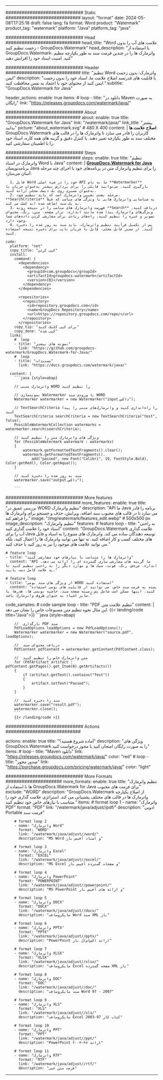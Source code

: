 
---
############################# Static ############################
layout: "format"
date:  2024-05-08T17:25:18
draft: false
lang: fa
format: Word
product: "Watermark"
product_tag: "watermark"
platform: "Java"
platform_tag: "java"

############################# Head ############################
head_title: "Word علامت های آب را بدون زحمت تنظیم کنید - GroupDocs.Watermark"
head_description: "با استفاده از GroupDocs.Watermark، واترمارک ها را در چندین فرمت سند به طور یکپارچه تنظیم کنید. امنیت اسناد خود را افزایش دهید"

############################# Header ############################
title: "تنظیم Word واترمارک: بدون زحمت ایمن" 
description: "با قابلیت های قدرتمند اصلاح علامت ما، اسناد خود را بدون زحمت ایمن کنید از محتوای خود با اعتماد به نفس محافظت کنید."
subtitle: "GroupDocs.Watermark for Java" 

header_actions:
  enable: true
  items:
    #  loop
    - title: "دانلود در Maven به صورت رایگان"
      link: "https://releases.groupdocs.com/watermark/java/"
      
############################# About ############################
about:
    enable: true
    title: "GroupDocs.Watermark for Java"
    link: "/watermark/java/"
    link_title: "بیشتر بدانید"
    picture: "about_watermark.svg" # 480 X 400
    content: |
       **اصلاح علامت ها**: GroupDocs.Watermark کاربران را قادر می سازد تا واترمارک ها را در قالب های مختلف سند به طور یکپارچه تغییر دهند. با کنترل دقیق و گزینه های همه کاره، اسناد خود را با اطمینان سفارشی کنید.

############################# Steps ############################
steps:
    enable: true
    title: "تنظیم واترمارک در اسناد Word با Java"
    content: |
      **[GroupDocs.Watermark for Java](https://products.groupdocs.com/watermark/java/)** برنامه‌نویسان Java را برای تنظیم واترمارک متن در برنامه‌های خود با اجرای چند مرحله آسان می‌سازد:
      
      1. فایل Word خود را در شیء اصلی API ما به نام **Watermarker** بارگیری کنید. می‌توانید فایلی را برای پردازش بیشتر به‌عنوان جریان یا به‌عنوان مسیری روی یک دیسک محلی ارائه کنید.
      2. مرحله بعدی تعیین واترمارک است که باید تنظیم شود. **SearchCriteria** به شناسایی واترمارک هایی با ویژگی های مناسب که قبلاً به یک سند اضافه شده اند کمک می کند.
      3. فهرست واترمارک های مناسب را در نتیجه رویه **Search** دریافت کنید. ویژگی‌های واترمارک پیدا شده مانند اندازه، تراز صفحه، متن، رنگ، محتوای تصویر و غیره را تنظیم کنید. راه‌های زیادی برای سفارشی کردن داده‌های شما وجود دارد.
      4. پس از تکمیل فرآیند تنظیم واترمارک، باید سند به روز شده را ذخیره کنید. از مسیر فایل محلی، فایل یا جریان بایت برای ذخیره نتیجه استفاده کنید.
   
    code:
      platform: "net"
      copy_title: "کپی کردن"
      install:
        command: |
          <dependencies>
            <dependency>
              <groupId>com.groupdocs</groupId>
              <artifactId>groupdocs-watermark</artifactId>
              <version>{0}</version>
            </dependency>
          </dependencies>

          <repositories>
            <repository>
              <id>repository.groupdocs.com</id>
              <name>GroupDocs Repository</name>
              <url>https://repository.groupdocs.com/repo/</url>
            </repository>
          </repositories>
        copy_tip: "برای کپی کلیک کنید"
        copy_done: "کپی شده"
      links:
        #  loop
        - title: "نمونه های بیشتر"
          link: "https://github.com/groupdocs-watermark/GroupDocs.Watermark-for-Java/"
        #  loop
        - title: "مستندات"
          link: "https://docs.groupdocs.com/watermark/java/"
          
      content: |
        ```java {style=abap}

        // واترمارک متنی WORD را تنظیم کنید

        // نمونه‌سازی Watermarker با ورودی سند WORD
        Watermarker watermarker = new Watermarker("input.داکس");

        // TextSearchCriteria را راه‌اندازی کنید و واترمارک‌های متنی را پیدا کنید
        TextSearchCriteria searchCriteria = new TextSearchCriteria("test", false);
        PossibleWatermarkCollection watermarks = watermarker.search(searchCriteria);
        
        // ویژگی های واترمارک متن را تنظیم کنید
        for (PossibleWatermark watermark : watermarks)
        {
            watermark.getFormattedTextFragments().clear();
            watermark.getFormattedTextFragments().
                add("passed", new Font("Calibri", 19, FontStyle.Bold), Color.getRed(), Color.getAqua());
        }

        // سند به روز شده را ذخیره کنید
        watermarker.save("output.داکس");
        
        ```            
        
############################# More features ############################
more_features:
  enable: true
  title: "بررسی عمیق در WORD تنظیم واترمارک"
  description: "API ما Java برنامه را قادر می سازد تا در قالب های محبوب سند اضافه، ویرایش، حذف و جستجو برای واترمارک ها را فراهم کند."
  image: "/img/watermark/features_edit.webp" # 500x500 px
  image_description: "تنظیم واترمارک"
  features:
    # feature loop
    - title: "به راحتی اسناد خود را علامت گذاری کنید"
      content: "GroupDocs.Watermark علامت گذاری آب را برای Java توسعه دهندگان ساده می کند. واترمارک های متنوع را به اسناد و فایل های مختلف کسب و کار اضافه کنید. نه تنها می توانید واترمارک ها را اعمال کنید، بلکه می توانید علامت های موجود را نیز به روز کنید یا حذف کنید."

    # feature loop
    - title: "واترمارک ها را متناسب با نیازهای خود سفارشی کنید"
      content: "API ما گزینه های سفارشی سازی گسترده ای را ارائه می دهد. اندازه، چرخش، رنگ، فونت، سبک ها و موارد دیگر را به راحتی تنظیم کنید تا به علامت کامل دست یابید."

    # feature loop
    - title: "از ویژگی های سند بومی WORD استفاده کنید"
      content: "بسته به فرمت سند خاص، می توانید از قابلیت های بومی استفاده کنید. اینها ممکن است شامل پس زمینه صفحه سند، حاشیه نویسی ها، هدرها یا سایر اشیاء به عنوان ظروف واترمارک باشد."
      
  code_samples:
    # code sample loop
    - title: "PDF تنظیم علامت متن"
      content: |
        این مثال نحوه تنظیم متن مصنوعات خاص را نشان می دهد.
        {{< landing/code title="Java">}}
        ```java {style=abap}
        
        //  بارگذاری PDF سند
        PdfLoadOptions loadOptions = new PdfLoadOptions();
        Watermarker watermarker = new Watermarker("source.pdf", loadOptions);

        //  دریافت محتوای سند
        PdfContent pdfContent = watermarker.getContent(PdfContent.class);

        //  متن واترمارک خاص را تنظیم کنید
        for (PdfArtifact artifact : pdfContent.getPages().get_Item(0).getArtifacts())
        {
            if (artifact.getText().contains("Test"))
            {
                artifact.setText("Passed");
            }
        }

        //  سند را ذخیره کنید
        watermarker.save("result.pdf");
        watermarker.close();
        ```
        {{< /landing/code >}}


############################# Actions ############################

actions:
  enable: true
  title: "آماده شروع هستید؟"
  description: "ویژگی های GroupDocs.Watermark را به صورت رایگان امتحان کنید یا مجوز درخواست کنید"
  items:
    #  loop
    - title: "Maven دانلود"
      link: "https://releases.groupdocs.com/watermark/java/"
      color: "red"
        #  loop
    - title: "صدور مجوز"
      link: "https://purchase.groupdocs.com/pricing/watermark/java/"
      color: "light"


############################# More Formats #####################
more_formats:
    enable: true
    title: "تنظیم واترمارک ها با استفاده از GroupDocs.Watermark for Java برای فرمت های محبوب"
    exclude: "WORD"
    description: "GroupDocs.Watermark از اصلاح یکپارچه واترمارک ها در قالب های مختلف پشتیبانی می کند. استراتژی علامت گذاری خود را متناسب با نیازهای خاص خود تنظیم کنید."
    items: 
        # format loop 1
        - name: "واترمارک PDF"
          format: "PDF"
          link: "/watermark/java/adjust//pdf/"
          description: "ادوبی Portable فرمت سند"

        # format loop 2
        - name: "واترمارک Word"
          format: "WORD"
          link: "/watermark/java/adjust//word/"
          description: "MS Word و اسناد آفیس باز"
          
        # format loop 3
        - name: "واترمارک Excel"
          format: "EXCEL"
          link: "/watermark/java/adjust//excel/"
          description: "MS Excel و صفحات گسترده آفیس باز"

        # format loop 4
        - name: "واترمارک PowerPoint"
          format: "POWERPOINT"
          link: "/watermark/java/adjust//powerpoint/"
          description: "MS PowerPoint و ارائه های آفیس باز"

        # format loop 5
        - name: "واترمارک DOCX"
          format: "DOCX"
          link: "/watermark/java/adjust//docx/"
          description: "مایکروسافت Word سند XML باز"
          
        # format loop 6
        - name: "واترمارک PPTX"
          format: "PPTX"
          link: "/watermark/java/adjust//pptx/"
          description: "PowerPoint ارائه اکس‌ام‌ال باز"
          
        # format loop 7
        - name: "واترمارک XLSX"
          format: "XLSX"
          link: "/watermark/java/adjust//xlsx/"
          description: "مایکروسافت Excel صفحه گسترده XML باز"

        # format loop 8
        - name: "واترمارک DOC"
          format: "DOC"
          link: "/watermark/java/adjust//doc/"
          description: "سند مایکروسافت Word 97 - 2007"

        # format loop 9
        - name: "واترمارک XLS"
          format: "XLS"
          link: "/watermark/java/adjust//xls/"
          description: "مایکروسافت Excel کتاب کار 97-2003"

        # format loop 10
        - name: "واترمارک PPT"
          format: "PPT"
          link: "/watermark/java/adjust//ppt/"
          description: "PowerPoint ارائه ۹۷—۲۰۰۳"

        # format loop 11
        - name: "واترمارک RTF"
          format: "RTF"
          link: "/watermark/java/adjust//rtf/"
          description: "فرمت متن غنی"

---